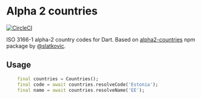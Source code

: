 # Alpha 2 countries

[![CircleCI](https://circleci.com/gh/ChangeFinance/alpha2_countries.svg?style=svg)](https://circleci.com/gh/ChangeFinance/alpha2_countries)

ISO 3166-1 alpha-2 country codes for Dart. Based on [alpha2-countries](https://github.com/slatkovic/alpha2-countries) npm package by [@slatkovic](https://github.com/slatkovic). 

## Usage

```dart
    final countries = Countries();
    final code = await countries.resolveCode('Estonia');
    final name = await countries.resolveName('EE');
```

